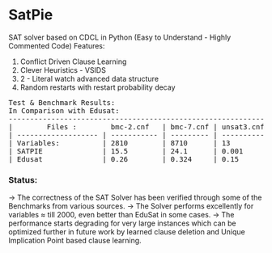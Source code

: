 # SatPie
SAT solver based on CDCL in Python
(Easy to Understand - Highly Commented Code)
Features:
1. Conflict Driven Clause Learning
2. Clever Heuristics - VSIDS
3. 2 - Literal watch advanced data structure
4. Random restarts with restart probability decay



<pre>
Test & Benchmark Results:
In Comparison with Edusat:
---------------------------------------------------------------------------------------------------
|        Files :        bmc-2.cnf   | bmc-7.cnf | unsat3.cnf | par8.cnf | aim-50 | aim100 | zebra |
| ------------------- | ----------- | --------- | ---------- | -------- | ------ | ------ | ----- |
| Variables:          | 2810        | 8710      | 13         | 64       | 50     | 100    | 155   |
| SATPIE              | 15.5        | 24.1      | 0.001      | 0.014    | 0.015  | 0.013  | 0.016 |
| Edusat              | 0.26        | 0.324     | 0.15       | 0.014    | 0.031  | 0.013  | 0.4   |
</pre>


### Status:
-> The correctness of the SAT Solver has been verified through some of the Benchmarks from various sources. 
-> The Solver performs excellently for variables ≈ till 2000, even better than EduSat in some cases.
-> The performance starts degrading for very large instances which can be optimized further in future work by learned clause deletion and    Unique Implication Point based clause learning.
